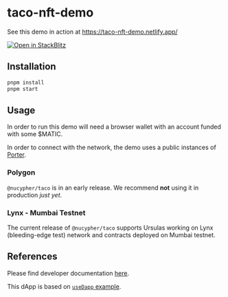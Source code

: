 # taco-nft-demo

See this demo in action at https://taco-nft-demo.netlify.app/

[![Open in StackBlitz](https://developer.stackblitz.com/img/open_in_stackblitz.svg)](https://stackblitz.com/github/nucypher/taco-web/tree/main/demos/taco-nft-demo)

## Installation

```bash
pnpm install
pnpm start
```

## Usage

In order to run this demo will need a browser wallet with an account funded with some
$MATIC.

In order to connect with the network, the demo uses a public instances of
[Porter](https://docs.nucypher.com/en/latest/application_development/web_development.html#running-porter).

### Polygon

`@nucypher/taco` is in an early release. We recommend **not** using it in
production _just yet_.

### Lynx - Mumbai Testnet

The current release of `@nucypher/taco` supports Ursulas working on Lynx (bleeding-edge test)
network and contracts deployed on Mumbai testnet.

## References

Please find developer documentation [here](https://docs.threshold.network/app-development/threshold-access-control-tac).

This dApp is based on
[`useDapp` example](https://github.com/EthWorks/useDapp/tree/master/packages/example).
